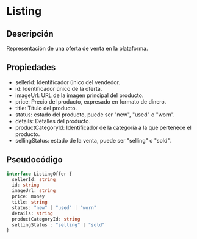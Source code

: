 # Listing

## Descripción
Representación de una oferta de venta en la plataforma.

## Propiedades
* sellerId: Identificador único del vendedor.
* id: Identificador único de la oferta.
* imageUrl: URL de la imagen principal del producto.
* price: Precio del producto, expresado en formato de dinero.
* title: Título del producto.
* status: estado del producto, puede ser "new", "used" o "worn".
* details: Detalles del producto.
* productCategoryId: Identificador de la categoría a la que pertenece el producto.
* sellingStatus: estado de la venta, puede ser "selling" o "sold".

## Pseudocódigo
```typescript
interface ListingOffer {
  sellerId: string
  id: string
  imageUrl: string
  price: money
  title: string
  status: "new" | "used" | "worn"
  details: string
  productCategoryId: string
  sellingStatus : "selling" | "sold"
}
```
